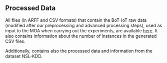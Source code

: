 ## Processed Data

All files (in ARFF and CSV formats) that contain the BoT-IoT raw data (modified after our preprocessing and advanced processing steps), used as input to the MOA when carrying out the experiments, are available [here](https://drive.google.com/drive/folders/13-S2efkiL1V89scVOz9rVNc-jM6OqNgx?usp=sharing). It also contains information about the number of instances in the generated CSV files.

Additionally, contains also the processed data and information from the dataset NSL-KDD.